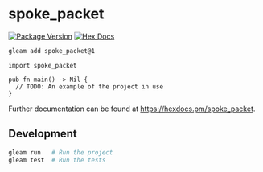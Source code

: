 # spoke_packet

[![Package Version](https://img.shields.io/hexpm/v/spoke_packet)](https://hex.pm/packages/spoke_packet)
[![Hex Docs](https://img.shields.io/badge/hex-docs-ffaff3)](https://hexdocs.pm/spoke_packet/)

```sh
gleam add spoke_packet@1
```
```gleam
import spoke_packet

pub fn main() -> Nil {
  // TODO: An example of the project in use
}
```

Further documentation can be found at <https://hexdocs.pm/spoke_packet>.

## Development

```sh
gleam run   # Run the project
gleam test  # Run the tests
```
